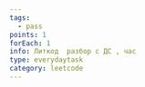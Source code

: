 ```yaml
---
tags:
  - pass
points: 1
forEach: 1
info: Литкод  разбор с ДС , час
type: everydaytask
category: leetcode
---
```

